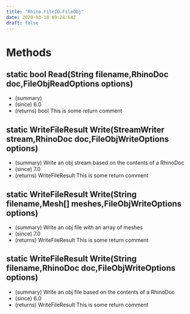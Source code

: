 ```yaml
---
title: "Rhino.FileIO.FileObj"
date: 2020-03-10 09:24:54Z
draft: false
---
```


# Methods
## static bool Read(String filename,RhinoDoc doc,FileObjReadOptions options)
- (summary) 
- (since) 6.0
- (returns) bool This is some return comment
## static WriteFileResult Write(StreamWriter stream,RhinoDoc doc,FileObjWriteOptions options)
- (summary) Write an obj stream based on the contents of a RhinoDoc
- (since) 7.0
- (returns) WriteFileResult This is some return comment
## static WriteFileResult Write(String filename,Mesh[] meshes,FileObjWriteOptions options)
- (summary) Write an obj file with an array of meshes
- (since) 7.0
- (returns) WriteFileResult This is some return comment
## static WriteFileResult Write(String filename,RhinoDoc doc,FileObjWriteOptions options)
- (summary) Write an obj file based on the contents of a RhinoDoc
- (since) 6.0
- (returns) WriteFileResult This is some return comment

